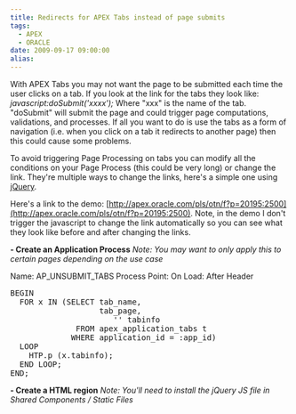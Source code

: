```yaml
---
title: Redirects for APEX Tabs instead of page submits
tags:
  - APEX
  - ORACLE
date: 2009-09-17 09:00:00
alias:
---
```


With APEX Tabs you may not want the page to be submitted each time the user clicks on a tab. If you look at the link for the tabs they look like: <span style="font-style:italic">javascript:doSubmit('xxxx');</span> Where "xxx" is the name of the tab. "doSubmit" will submit the page and could trigger page computations, validations, and processes. If all you want to do is use the tabs as a form of navigation (i.e. when you click on a tab it redirects to another page) then this could cause some problems.

To avoid triggering Page Processing on tabs you can modify all the conditions on your Page Process (this could be very long) or change the link. They're multiple ways to change the links, here's a simple one using [jQuery](http://jquery.com).

Here's a link to the demo: [http://apex.oracle.com/pls/otn/f?p=20195:2500](http://apex.oracle.com/pls/otn/f?p=20195:2500). Note, in the demo I don't trigger the javascript to change the link automatically so you can see what they look like before and after changing the links.

<span style="font-weight:bold;">- Create an Application Process</span>
<span style="font-style:italic">Note: You may want to only apply this to certain pages depending on the use case</span>

Name: AP_UNSUBMIT_TABS
Process Point: On Load: After Header
<pre class="brush: sql">
BEGIN
  FOR x IN (SELECT tab_name,
                   tab_page,
                      '<span class="apexTabURLs" tabname="'
                   || tab_name
                   || '" tabnewurl="'
                   || apex_util.prepare_url (   'f?p='
                                             || :app_id
                                             || ':'
                                             || tab_page
                                             || ':'
                                             || :app_session
                                             || ':'
                                             || tab_name
                                             || '::'
                                             || tab_page
                                             || '::')
                   || '"></span>' tabinfo
              FROM apex_application_tabs t
             WHERE application_id = :app_id)
  LOOP
    HTP.p (x.tabinfo);
  END LOOP;
END;
</pre>

<span style="font-weight:bold;">- Create a HTML region</span>
<span style="font-style:italic">Note: You'll need to install the jQuery JS file in Shared Components / Static Files</span>

<pre class="brush: html">
<script src="#APP_IMAGES#jquery-1.3.2.min.js" type="text/javascript"></script>
<script type="text/javascript">
  $('span.apexTabURLs').each(function(i){
    var vTabName = $(this).attr('tabname');
    var vNewUrl = $(this).attr('tabnewurl'); 
    $('#t20Tabs a[href="javascript:doSubmit(\'' + vTabName + '\');"]').attr('href',vNewUrl);
  });
  // Remove the extra span tags
  $('span.apexTabURLs').remove();
</script>  
</pre>